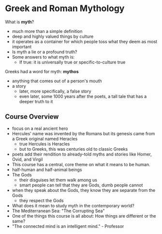 # Greek and Roman Mythology

What is **myth**?

- much more than a simple definition
- deep and highly valued things by culture
- it operates as a container for which people toss what they deem as most important
- Is myth a lie or a profound truth?
- Some answers to what myth is:
  - If true: it is universally true or specific-to-culture true



Greeks had a word for myth: **mythos**

- anything that comes out of a person's mouth
- a story
  - later, more specifically, a false story
  - even later, some 1000 years after the poets, a tall tale that has a deeper truth to it



## Course Overview

- focus on a real ancient hero
- Hercules' name was invented by the Romans but its genesis came from a Greek original named Heracles
  - true Hercules is Heracles
  - but to Greeks, this was centuries old to classic Greeks
- poets add their rendition to already-told myths and stories like Homer, Ovid, and Virgil
- This course has a central, core theme on what it means to be human.
- half-human and half-animal beings
- The Gods
  - their disguises let them walk among us
  - smart people can tell that they are Gods, dumb people cannot
- when they speak about the Gods, they know they are separate from the Gods
  - they respect the Gods
- What does it mean to study myth in the contemporary world?
- The Mediterranean Sea: "The Corrupting Sea"
- One of the things this course is all about: How things are different or the same?
- "The connected mind is an intelligent mind." - Professor

